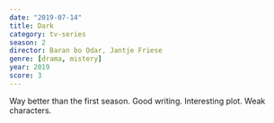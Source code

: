 ```yaml
---
date: "2019-07-14"
title: Dark
category: tv-series
season: 2
director: Baran bo Odar, Jantje Friese
genre: [drama, mistery]
year: 2019
score: 3
---
```


Way better than the first season. Good writing. Interesting plot. Weak characters.
